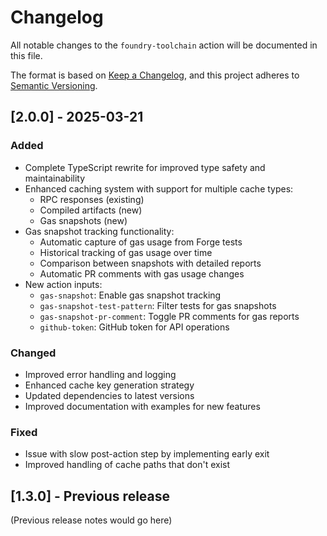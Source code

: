 # Changelog

All notable changes to the `foundry-toolchain` action will be documented in this file.

The format is based on [Keep a Changelog](https://keepachangelog.com/en/1.0.0/),
and this project adheres to [Semantic Versioning](https://semver.org/spec/v2.0.0.html).

## [2.0.0] - 2025-03-21

### Added
- Complete TypeScript rewrite for improved type safety and maintainability
- Enhanced caching system with support for multiple cache types:
  - RPC responses (existing)
  - Compiled artifacts (new)
  - Gas snapshots (new)
- Gas snapshot tracking functionality:
  - Automatic capture of gas usage from Forge tests
  - Historical tracking of gas usage over time
  - Comparison between snapshots with detailed reports
  - Automatic PR comments with gas usage changes
- New action inputs:
  - `gas-snapshot`: Enable gas snapshot tracking
  - `gas-snapshot-test-pattern`: Filter tests for gas snapshots
  - `gas-snapshot-pr-comment`: Toggle PR comments for gas reports
  - `github-token`: GitHub token for API operations

### Changed
- Improved error handling and logging
- Enhanced cache key generation strategy
- Updated dependencies to latest versions
- Improved documentation with examples for new features

### Fixed
- Issue with slow post-action step by implementing early exit
- Improved handling of cache paths that don't exist

## [1.3.0] - Previous release

(Previous release notes would go here)
